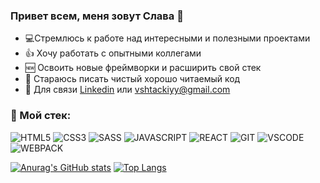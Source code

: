### Привет всем, меня зовут Слава 👋

- :computer:Стремлюсь к работе над интересными и полезными проектами
- 👍 Хочу работать с опытными коллегами
- 🆕 Освоить новые фреймворки и расширить свой стек
- 📝 Стараюсь писать чистый хорошо читаемый код
- 📧 Для связи [Linkedin](www.linkedin.com/in/viacheslav-shtackiy) или vshtackiyy@gmail.com

### 🔨 Мой стек:

![HTML5](https://img.shields.io/badge/-HTML5-F3F55F?style=for-the-badge&logo=html5)
![CSS3](https://img.shields.io/badge/-CSS3-E655CE?style=for-the-badge&logo=css3)
![SASS](https://img.shields.io/badge/-SASS-2EA20A?style=for-the-badge&logoColor=white&logo=Sass)
![JAVASCRIPT](https://img.shields.io/badge/-JAVASCRIPT-black?style=for-the-badge&logoColor=F7DF1E&logo=JavaScript)
![REACT](https://img.shields.io/badge/-REACT-black?style=for-the-badge&logoColor=61DAFB&logo=react)
![GIT](https://img.shields.io/badge/-Git-F05032?style=for-the-badge&logoColor=white&logo=git)
![VSCODE](https://img.shields.io/badge/-Visual_Studio_Code-007ACC?style=for-the-badge&logoColor=white&logo=visualstudiocode)
![WEBPACK](https://img.shields.io/badge/-WEBpack_Code-8DD6F9?style=for-the-badge&logoColor=black&logo=webpack)

[![Anurag's GitHub stats](https://github-readme-stats.vercel.app/api?username=svtlife&theme=dracula&line_height=27)](https://github.com/anuraghazra/github-readme-stats)
[![Top Langs](https://github-readme-stats.vercel.app/api/top-langs/?username=svtlife&theme=dracula)](https://github.com/anuraghazra/github-readme-stats)

<!--
**svtlife/svtlife** is a ✨ _special_ ✨ repository because its `README.md` (this file) appears on your GitHub profile.

-->
